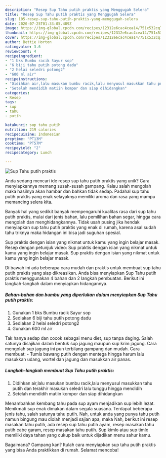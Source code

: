 ```yaml
---
description: "Resep Sup Tahu putih praktis yang Menggugah Selera"
title: "Resep Sup Tahu putih praktis yang Menggugah Selera"
slug: 105-resep-sup-tahu-putih-praktis-yang-menggugah-selera
date: 2020-07-25T01:33:05.489Z
image: https://img-global.cpcdn.com/recipes/12312e6cac4cea14/751x532cq70/sup-tahu-putih-praktis-foto-resep-utama.jpg
thumbnail: https://img-global.cpcdn.com/recipes/12312e6cac4cea14/751x532cq70/sup-tahu-putih-praktis-foto-resep-utama.jpg
cover: https://img-global.cpcdn.com/recipes/12312e6cac4cea14/751x532cq70/sup-tahu-putih-praktis-foto-resep-utama.jpg
author: Bettie Horton
ratingvalue: 3.6
reviewcount: 4
recipeingredient:
- "1 bks Bumbu racik Sayur sop"
- "6 biji tahu putih potong dadu"
- "2 helai seledri potong2"
- "600 ml air"
recipeinstructions:
- "Didihkan air,lalu masukan bumbu racik,lalu menyusul masukkan tahu putih dan terakhir masukan seledri lalu tunggu hingga mendidih"
- "Setelah mendidih matiin kompor dan siap dihidangkan"
categories:
- Resep
tags:
- sup
- tahu
- putih

katakunci: sup tahu putih 
nutrition: 219 calories
recipecuisine: Indonesian
preptime: "PT13M"
cooktime: "PT57M"
recipeyield: "2"
recipecategory: Lunch

---
```



![Sup Tahu putih praktis](https://img-global.cpcdn.com/recipes/12312e6cac4cea14/751x532cq70/sup-tahu-putih-praktis-foto-resep-utama.jpg)

Anda sedang mencari ide resep sup tahu putih praktis yang unik? Cara menyiapkannya memang susah-susah gampang. Kalau salah mengolah maka hasilnya akan hambar dan bahkan tidak sedap. Padahal sup tahu putih praktis yang enak selayaknya memiliki aroma dan rasa yang mampu memancing selera kita.

Banyak hal yang sedikit banyak mempengaruhi kualitas rasa dari sup tahu putih praktis, mulai dari jenis bahan, lalu pemilihan bahan segar, hingga cara mengolah dan menghidangkannya. Tidak usah pusing jika hendak menyiapkan sup tahu putih praktis yang enak di rumah, karena asal sudah tahu triknya maka hidangan ini bisa jadi suguhan spesial.

Sup praktis dengan isian yang nikmat untuk kamu yang ingin belajar masak. Resep dengan petunjuk video: Sup praktis dengan isian yang nikmat untuk kamu yang ingin belajar masak. Sup praktis dengan isian yang nikmat untuk kamu yang ingin belajar masak.


Di bawah ini ada beberapa cara mudah dan praktis untuk membuat sup tahu putih praktis yang siap dikreasikan. Anda bisa menyiapkan Sup Tahu putih praktis menggunakan 4 bahan dan 2 langkah pembuatan. Berikut ini langkah-langkah dalam menyiapkan hidangannya.

<!--inarticleads1-->

##### Bahan-bahan dan bumbu yang diperlukan dalam menyiapkan Sup Tahu putih praktis:

1. Gunakan 1 bks Bumbu racik Sayur sop
1. Sediakan 6 biji tahu putih potong dadu
1. Sediakan 2 helai seledri potong2
1. Gunakan 600 ml air


Tak hanya sedap dan cocok sebagai menu diet, sup tanpa daging. Salah satunya disajikan dalam bentuk sup jagung maupun sup krim jagung. Cara mengolah sup jagung ini pun terbilang gampang dan mudah. Cara membuat: - Tumis bawang putih dengan mentega hingga harum lalu masukkan udang, wortel dan jagung dan masukkan air panas. 

<!--inarticleads2-->

##### Langkah-langkah membuat Sup Tahu putih praktis:

1. Didihkan air,lalu masukan bumbu racik,lalu menyusul masukkan tahu putih dan terakhir masukan seledri lalu tunggu hingga mendidih
1. Setelah mendidih matiin kompor dan siap dihidangkan


Menambahkan kembang tahu pada sup ayam menjadikan sup lebih lezat. Menikmati sup enak dimakan dalam segala suasana. Terdapat beberapa jenis tahu, salah satunya tahu putih. Nah, untuk anda yang punya tahu putih namun bingung mau diolah menjadi sajian apa, maka Nah, berikut ini resep masakan tahu putih, ada resep sup tahu putih ayam, resep masakan tahu putih cabe garam, resep masakan tahu putih. Sup kimlo atau sup timlo memiliki daya tahan yang cukup baik untuk dijadikan menu sahur kamu. 

Bagaimana? Gampang kan? Itulah cara menyiapkan sup tahu putih praktis yang bisa Anda praktikkan di rumah. Selamat mencoba!
